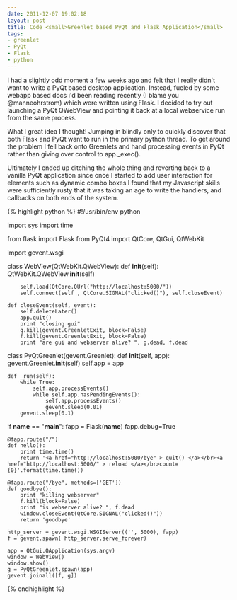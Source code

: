 ```yaml
---
date: 2011-12-07 19:02:18
layout: post
title: Code <small>Greenlet based PyQt and Flask Application</small>
tags:
- greenlet
- PyQt
- Flask
- python
---
```


I had a slightly odd moment a few weeks ago and felt that I really didn't want to write a PyQt based desktop application.
Instead, fueled by some webapp based docs i'd been reading recently (I blame you @manneohrstrom) which were written using Flask. I decided to try out launching a PyQt QWebView and pointing it back at a local webservice run from the same process.

What I great idea I thought! Jumping in blindly only to quickly discover that both Flask and PyQt want to run in the primary python thread. To get around the problem I fell back onto Greenlets and hand processing events in PyQt rather than giving over control to app.\_exec\(\).

Ultimately I ended up ditching the whole thing and reverting back to a vanilla
PyQt application since once I started to add user interaction for elements such
as dynamic combo boxes I found that my Javascript skills were sufficiently rusty
that it was taking an age to write the handlers, and callbacks on both ends of
the system.

{% highlight python %}
#!/usr/bin/env python

import sys
import time

from flask import Flask
from PyQt4 import QtCore, QtGui, QtWebKit

import gevent.wsgi

class WebView(QtWebKit.QWebView):
    def __init__(self):
        QtWebKit.QWebView.__init__(self)

        self.load(QtCore.QUrl("http://localhost:5000/"))
        self.connect(self , QtCore.SIGNAL("clicked()"), self.closeEvent)

    def closeEvent(self, event):
        self.deleteLater()
        app.quit()
        print "closing gui"
        g.kill(gevent.GreenletExit, block=False)
        f.kill(gevent.GreenletExit, block=False)
        print "are gui and webserver alive? ", g.dead, f.dead


class PyQtGreenlet(gevent.Greenlet):
    def __init__(self, app):
        gevent.Greenlet.__init__(self)
        self.app = app

    def _run(self):
        while True:
            self.app.processEvents()
            while self.app.hasPendingEvents():
                self.app.processEvents()
                gevent.sleep(0.01)
        gevent.sleep(0.1)

if __name__ == "__main__":
    fapp = Flask(__name__)
    fapp.debug=True

    @fapp.route("/")
    def hello():
        print time.time()
        return '<a href="http://localhost:5000/bye" > quit() </a></br><a href="http://localhost:5000/" > reload </a></br>count={0}'.format(time.time())

    @fapp.route("/bye", methods=['GET'])
    def goodbye():
        print "killing webserver"
        f.kill(block=False)
        print "is webserver alive? ", f.dead
        window.closeEvent(QtCore.SIGNAL("clicked()"))
        return 'goodbye'

    http_server = gevent.wsgi.WSGIServer(('', 5000), fapp)
    f = gevent.spawn( http_server.serve_forever)

    app = QtGui.QApplication(sys.argv)
    window = WebView()
    window.show()
    g = PyQtGreenlet.spawn(app)
    gevent.joinall([f, g])
{% endhighlight %}
